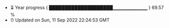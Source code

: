 - ⏳ Year progress { ████████████████████▁▁▁▁▁▁▁▁▁▁ } 69.57 %
- ⏰ Updated on Sun, 11 Sep 2022 22:24:53 GMT

